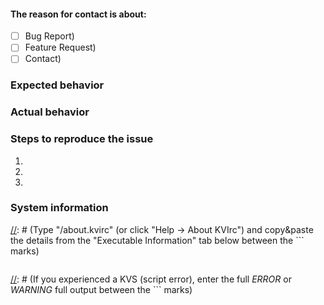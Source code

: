 [//]: # (Select Place a Check-mark on Issue Type Box to indicate Reason for Contact)

[//]: # (- [x] Bug Report)
[//]: # (- [x] Feature Request)
[//]: # (- [x] Contact)

[//]: # (Please check the box on issue type below and the [x] has no spaces around:)
#### The reason for contact is about:

- [ ] Bug Report)
- [ ] Feature Request)
- [ ] Contact)

### Expected behavior



### Actual behavior



### Steps to reproduce the issue
1.
2.
3.

### System information
[//]: # (Type "/about.kvirc" (or click "Help → About KVIrc") and copy&paste the details from the "Executable Information" tab below between the ``` marks)

```

```
[//]: # (If you experienced a KVS (script error), enter the full *ERROR* or *WARNING* full output between the  ``` marks)

```

```

[//]: # (If you have write privileges to repository, do label your pull request, else you could insert a mention prefixed with @GitHub-Username below.)
